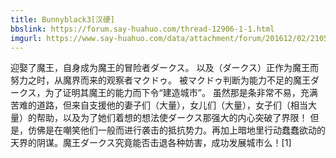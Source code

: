 ```yaml
---
title: Bunnyblack3[汉硬]
bbslink: https://forum.say-huahuo.com/thread-12906-1-1.html
imgurl: https://www.say-huahuo.com/data/attachment/forum/201612/02/210502imz8on53aqu8aank.jpg
---
```


迎娶了魔王，自身成为魔王的冒险者ダークス。
以及（ダークス）正作为魔王而努力之时，从魔界而来的观察者マクドゥ。
被マクドゥ判断为能力不足的魔王ダークス，为了证明其魔王的能力而下令“建造城市”。
虽然那是条非常不易，充满苦难的道路，但来自支援他的妻子们（大量），女儿们（大量），女子们（相当大量）的帮助，以及为了她们着想的想法使ダークス那强大的内心突破了界限！
但是，仿佛是在嘲笑他们一般而进行袭击的抵抗势力。再加上暗地里行动蠢蠢欲动的天界的阴谋。魔王ダークス究竟能否击退各种妨害，成功发展城市么！[1]<!--more-->
